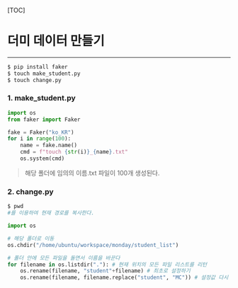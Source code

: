 

[TOC]

# 더미 데이터 만들기

------



```bash
$ pip install faker
$ touch make_student.py
$ touch change.py
```



### 1. make_student.py

```python
import os
from faker import Faker

fake = Faker("ko_KR")
for i in range(100):
    name = fake.name()
    cmd = f"touch {str(i)}_{name}.txt"
    os.system(cmd)
```

> 해당 폴더에 임의의 이름.txt 파일이 100개 생성된다.



### 2. change.py

```bash
$ pwd
#를 이용하여 현재 경로를 복사한다.
```

```python
import os

# 해당 폴더로 이동
os.chdir("/home/ubuntu/workspace/monday/student_list")

# 폴더 안에 모든 파일을 돌면서 이름을 바꾼다
for filename in os.listdir("."): # 현재 위치의 모든 파일 리스트를 리턴
    os.rename(filename, "student"+filename) # 최초로 설정하기
    os.rename(filename, filename.replace("student", "MC")) # 설정값 다시 바꾸기
```

